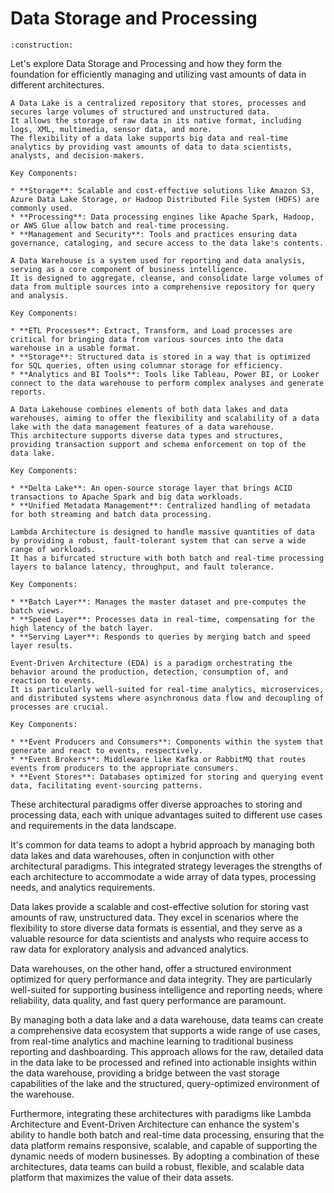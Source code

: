 # Data Storage and Processing

```admonish warning title="Page under construction"
:construction:
```

Let's explore Data Storage and Processing and how they form the foundation for efficiently managing and utilizing vast amounts of data in different architectures.

```admonish tldr title="Data Lake Architecture"
A Data Lake is a centralized repository that stores, processes and secures large volumes of structured and unstructured data.
It allows the storage of raw data in its native format, including logs, XML, multimedia, sensor data, and more.
The flexibility of a data lake supports big data and real-time analytics by providing vast amounts of data to data scientists, analysts, and decision-makers.

Key Components:

* **Storage**: Scalable and cost-effective solutions like Amazon S3, Azure Data Lake Storage, or Hadoop Distributed File System (HDFS) are commonly used.
* **Processing**: Data processing engines like Apache Spark, Hadoop, or AWS Glue allow batch and real-time processing.
* **Management and Security**: Tools and practices ensuring data governance, cataloging, and secure access to the data lake's contents.
```

```admonish tldr title="Data Warehouse Architecture"
A Data Warehouse is a system used for reporting and data analysis, serving as a core component of business intelligence.
It is designed to aggregate, cleanse, and consolidate large volumes of data from multiple sources into a comprehensive repository for query and analysis.

Key Components:

* **ETL Processes**: Extract, Transform, and Load processes are critical for bringing data from various sources into the data warehouse in a usable format.
* **Storage**: Structured data is stored in a way that is optimized for SQL queries, often using columnar storage for efficiency.
* **Analytics and BI Tools**: Tools like Tableau, Power BI, or Looker connect to the data warehouse to perform complex analyses and generate reports.
```

```admonish tldr title="Data Lakehouse Architecture"
A Data Lakehouse combines elements of both data lakes and data warehouses, aiming to offer the flexibility and scalability of a data lake with the data management features of a data warehouse.
This architecture supports diverse data types and structures, providing transaction support and schema enforcement on top of the data lake.

Key Components:

* **Delta Lake**: An open-source storage layer that brings ACID transactions to Apache Spark and big data workloads.
* **Unified Metadata Management**: Centralized handling of metadata for both streaming and batch data processing.
```

```admonish tldr title="Lambda Architecture"
Lambda Architecture is designed to handle massive quantities of data by providing a robust, fault-tolerant system that can serve a wide range of workloads.
It has a bifurcated structure with both batch and real-time processing layers to balance latency, throughput, and fault tolerance.

Key Components:

* **Batch Layer**: Manages the master dataset and pre-computes the batch views.
* **Speed Layer**: Processes data in real-time, compensating for the high latency of the batch layer.
* **Serving Layer**: Responds to queries by merging batch and speed layer results.
```

```admonish tldr title="Event-Driven Architecture (EDA)"
Event-Driven Architecture (EDA) is a paradigm orchestrating the behavior around the production, detection, consumption of, and reaction to events.
It is particularly well-suited for real-time analytics, microservices, and distributed systems where asynchronous data flow and decoupling of processes are crucial.

Key Components:

* **Event Producers and Consumers**: Components within the system that generate and react to events, respectively.
* **Event Brokers**: Middleware like Kafka or RabbitMQ that routes events from producers to the appropriate consumers.
* **Event Stores**: Databases optimized for storing and querying event data, facilitating event-sourcing patterns.
```

These architectural paradigms offer diverse approaches to storing and processing data, each with unique advantages suited to different use cases and requirements in the data landscape.

It's common for data teams to adopt a hybrid approach by managing both data lakes and data warehouses, often in conjunction with other architectural paradigms.
This integrated strategy leverages the strengths of each architecture to accommodate a wide array of data types, processing needs, and analytics requirements.

Data lakes provide a scalable and cost-effective solution for storing vast amounts of raw, unstructured data.
They excel in scenarios where the flexibility to store diverse data formats is essential, and they serve as a valuable resource for data scientists and analysts who require access to raw data for exploratory analysis and advanced analytics.

Data warehouses, on the other hand, offer a structured environment optimized for query performance and data integrity.
They are particularly well-suited for supporting business intelligence and reporting needs, where reliability, data quality, and fast query performance are paramount.

By managing both a data lake and a data warehouse, data teams can create a comprehensive data ecosystem that supports a wide range of use cases, from real-time analytics and machine learning to traditional business reporting and dashboarding.
This approach allows for the raw, detailed data in the data lake to be processed and refined into actionable insights within the data warehouse, providing a bridge between the vast storage capabilities of the lake and the structured, query-optimized environment of the warehouse.

Furthermore, integrating these architectures with paradigms like Lambda Architecture and Event-Driven Architecture can enhance the system's ability to handle both batch and real-time data processing, ensuring that the data platform remains responsive, scalable, and capable of supporting the dynamic needs of modern businesses.
By adopting a combination of these architectures, data teams can build a robust, flexible, and scalable data platform that maximizes the value of their data assets.
